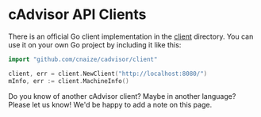 # cAdvisor API Clients

There is an official Go client implementation in the [client](../client/) directory. You can use it on your own Go project by including it like this:

```go
import "github.com/cnaize/cadvisor/client"

client, err = client.NewClient("http://localhost:8080/")
mInfo, err := client.MachineInfo()
```

Do you know of another cAdvisor client? Maybe in another language? Please let us know! We'd be happy to add a note on this page.
